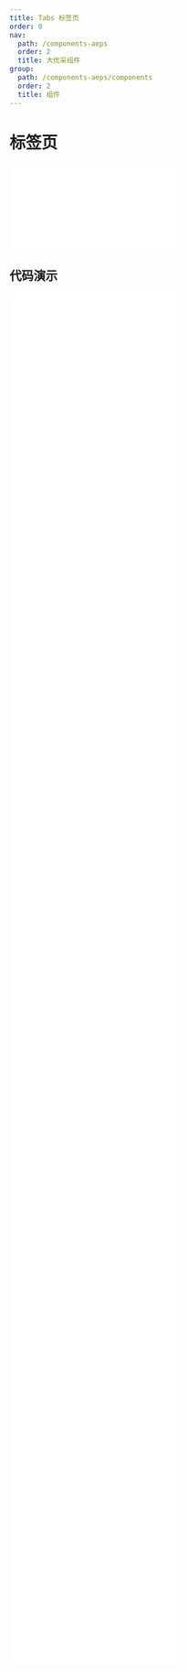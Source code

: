 ```yaml
---
title: Tabs 标签页
order: 0
nav:
  path: /components-aeps
  order: 2
  title: 大优采组件
group:
  path: /components-aeps/components
  order: 2
  title: 组件
---
```


# 标签页

<div>
<embed src="@docs-common/tabs/index.md"></embed>
</div>
        
## 代码演示

<Row gutter=8>

  <Col span=24>
    
  <div class="code-box"><embed src="@abiz-rc-aeps/tabs/demo/basic-tabs-aeps.md"></embed></div>
          
  <div class="code-box"><embed src="@abiz-rc-aeps/tabs/demo/disabled-tabs-aeps.md"></embed></div>
          
  <div class="code-box"><embed src="@abiz-rc-aeps/tabs/demo/custom-tab-bar-node-tabs-aeps.md"></embed></div>
          
  <div class="code-box"><embed src="@abiz-rc-aeps/tabs/demo/centered-tabs-aeps.md"></embed></div>
          
  <div class="code-box"><embed src="@abiz-rc-aeps/tabs/demo/icon-tabs-aeps.md"></embed></div>
          
  <div class="code-box"><embed src="@abiz-rc-aeps/tabs/demo/slide-tabs-aeps.md"></embed></div>
          
  <div class="code-box"><embed src="@abiz-rc-aeps/tabs/demo/extra-tabs-aeps.md"></embed></div>
          
  <div class="code-box"><embed src="@abiz-rc-aeps/tabs/demo/size-tabs-aeps.md"></embed></div>
          
  <div class="code-box"><embed src="@abiz-rc-aeps/tabs/demo/position-tabs-aeps.md"></embed></div>
          
  <div class="code-box"><embed src="@abiz-rc-aeps/tabs/demo/card-tabs-aeps.md"></embed></div>
          
  <div class="code-box"><embed src="@abiz-rc-aeps/tabs/demo/editable-card-tabs-aeps.md"></embed></div>
          
  <div class="code-box"><embed src="@abiz-rc-aeps/tabs/demo/card-top-tabs-aeps.md"></embed></div>
          
  <div class="code-box"><embed src="@abiz-rc-aeps/tabs/demo/custom-add-trigger-tabs-aeps.md"></embed></div>
          
  <div class="code-box"><embed src="@abiz-rc-aeps/tabs/demo/custom-tab-bar-tabs-aeps.md"></embed></div>
          
  <div class="code-box"><embed src="@abiz-rc-aeps/tabs/demo/nest-tabs-aeps.md"></embed></div>
          
  </Col>
          
</Row>
        
<div><embed src="@docs-common/tabs/index-api.md"></embed><div>
